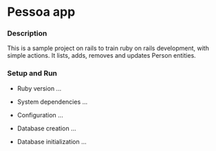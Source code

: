 # Pessoa app

### Description
This is a sample project on rails to train ruby on rails development, with simple actions.
It lists, adds, removes and updates Person entities.

### Setup and Run

* Ruby version ...

* System dependencies ...

* Configuration ...

* Database creation ...

* Database initialization ...
